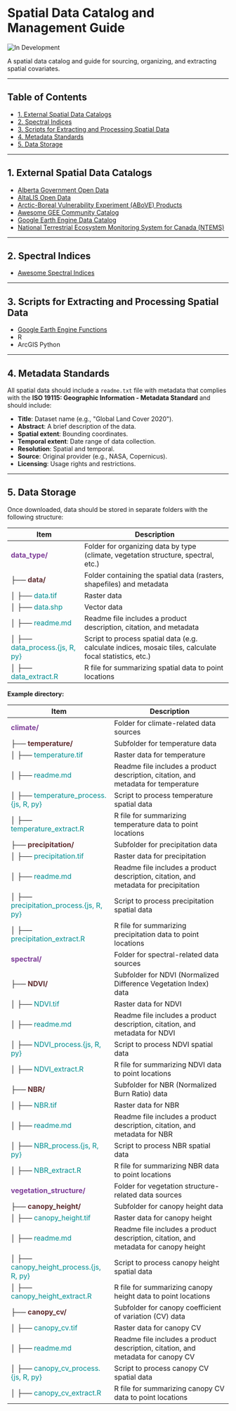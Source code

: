# Spatial Data Catalog and Management Guide
![In Development](https://img.shields.io/badge/Status-In%20Development-yellow)

A spatial data catalog and guide for sourcing, organizing, and extracting spatial covariates.


---

## Table of Contents
- [1. External Spatial Data Catalogs](#1-external-spatial-data-catalogs)
- [2. Spectral Indices](#2-spectral-indices)
- [3. Scripts for Extracting and Processing Spatial Data](#3-scripts-for-extracting-and-processing-spatial-data)
- [4. Metadata Standards](#4-metadata-standards)
- [5. Data Storage](#5-data-storage)

---

## 1. External Spatial Data Catalogs

- [Alberta Government Open Data](https://open.alberta.ca/opendata)
- [AltaLIS Open Data](https://www.altalis.com/)
- [Arctic-Boreal Vulnerability Experiment (ABoVE) Products](https://daac.ornl.gov/cgi-bin/dataset_lister.pl?p=34)
- [Awesome GEE Community Catalog](https://developers.google.com/earth-engine/datasets)
- [Google Earth Engine Data Catalog](https://developers.google.com/earth-engine/datasets)
- [National Terrestrial Ecosystem Monitoring System for Canada (NTEMS)](https://opendata.nfis.org/mapserver/nfis-change_eng.html)

---

## 2. Spectral Indices

- [Awesome Spectral Indices](https://github.com/awesome-spectral-indices/awesome-spectral-indices?tab=readme-ov-file)

---

## 3. Scripts for Extracting and Processing Spatial Data

- [Google Earth Engine Functions](https://github.com/bgcasey/google_earth_engine_functions)
- R
- ArcGIS Python

---

## 4. Metadata Standards

All spatial data should include a `readme.txt` file with metadata that complies with the **ISO 19115: Geographic Information - Metadata Standard** and should include:

- **Title**: Dataset name (e.g., "Global Land Cover 2020").
- **Abstract**: A brief description of the data.
- **Spatial extent**: Bounding coordinates.
- **Temporal extent**: Date range of data collection.
- **Resolution**: Spatial and temporal.
- **Source**: Original provider (e.g., NASA, Copernicus).
- **Licensing**: Usage rights and restrictions.

---

## 5. Data Storage

Once downloaded, data should be stored in separate folders with the following structure:


| **Item**                                                              | **Description**                                                                                         |
| --------------------------------------------------------------------- | ------------------------------------------------------------------------------------------------------- |
| <span style="color:#7D3C98">**data_type/**</span>                     | Folder for organizing data by type (climate, vegetation structure, spectral, etc.)                      |
| ├── <span style="color:#5E2D30FF">**data/**</span>                    | Folder containing the spatial data (rasters, shapefiles) and metadata                                   |
| │   ├── <span style="color:#008E90FF">data.tif</span>                 | Raster data                                                                                             |
| │   ├── <span style="color:#008E90FF">data.shp</span>                 | Vector data                                                                                             |
| │   ├── <span style="color:#008E90FF">readme.md</span>                | Readme file includes a product description, citation, and metadata                                      |
| │   ├── <span style="color:#008E90FF">data_process.{js, R, py}</span> | Script to process spatial data (e.g. calculate indices, mosaic tiles, calculate focal statistics, etc.) |
| │   ├── <span style="color:#008E90FF">data_extract.R</span>           | R file for summarizing spatial data to point locations                                                  |


**Example directory:**


| **Item**                                                                       | **Description**                                                                      |
| ------------------------------------------------------------------------------ | ------------------------------------------------------------------------------------ |
| <span style="color:#7D3C98">**climate/**</span>                                | Folder for climate-related data sources                                              |
| ├── <span style="color:#5E2D30FF">**temperature/**</span>                      | Subfolder for temperature data                                                       |
| │   ├── <span style="color:#008E90FF">temperature.tif</span>                   | Raster data for temperature                                                          |
| │   ├── <span style="color:#008E90FF">readme.md</span>                         | Readme file includes a product description, citation, and metadata for temperature   |
| │   ├── <span style="color:#008E90FF">temperature_process.{js, R, py}</span>   | Script to process temperature spatial data                                           |
| │   ├── <span style="color:#008E90FF">temperature_extract.R</span>             | R file for summarizing temperature data to point locations                           |
| ├── <span style="color:#5E2D30FF">**precipitation/**</span>                    | Subfolder for precipitation data                                                     |
| │   ├── <span style="color:#008E90FF">precipitation.tif</span>                 | Raster data for precipitation                                                        |
| │   ├── <span style="color:#008E90FF">readme.md</span>                         | Readme file includes a product description, citation, and metadata for precipitation |
| │   ├── <span style="color:#008E90FF">precipitation_process.{js, R, py}</span> | Script to process precipitation spatial data                                         |
| │   ├── <span style="color:#008E90FF">precipitation_extract.R</span>           | R file for summarizing precipitation data to point locations                         |
| <span style="color:#7D3C98">**spectral/**</span>                               | Folder for spectral-related data sources                                             |
| ├── <span style="color:#5E2D30FF">**NDVI/**</span>                             | Subfolder for NDVI (Normalized Difference Vegetation Index) data                     |
| │   ├── <span style="color:#008E90FF">NDVI.tif</span>                          | Raster data for NDVI                                                                 |
| │   ├── <span style="color:#008E90FF">readme.md</span>                         | Readme file includes a product description, citation, and metadata for NDVI          |
| │   ├── <span style="color:#008E90FF">NDVI_process.{js, R, py}</span>          | Script to process NDVI spatial data                                                  |
| │   ├── <span style="color:#008E90FF">NDVI_extract.R</span>                    | R file for summarizing NDVI data to point locations                                  |
| ├── <span style="color:#5E2D30FF">**NBR/**</span>                              | Subfolder for NBR (Normalized Burn Ratio) data                                       |
| │   ├── <span style="color:#008E90FF">NBR.tif</span>                           | Raster data for NBR                                                                  |
| │   ├── <span style="color:#008E90FF">readme.md</span>                         | Readme file includes a product description, citation, and metadata for NBR           |
| │   ├── <span style="color:#008E90FF">NBR_process.{js, R, py}</span>           | Script to process NBR spatial data                                                   |
| │   ├── <span style="color:#008E90FF">NBR_extract.R</span>                     | R file for summarizing NBR data to point locations                                   |
| <span style="color:#7D3C98">**vegetation_structure/**</span>                   | Folder for vegetation structure-related data sources                                 |
| ├── <span style="color:#5E2D30FF">**canopy_height/**</span>                    | Subfolder for canopy height data                                                     |
| │   ├── <span style="color:#008E90FF">canopy_height.tif</span>                 | Raster data for canopy height                                                        |
| │   ├── <span style="color:#008E90FF">readme.md</span>                         | Readme file includes a product description, citation, and metadata for canopy height |
| │   ├── <span style="color:#008E90FF">canopy_height_process.{js, R, py}</span> | Script to process canopy height spatial data                                         |
| │   ├── <span style="color:#008E90FF">canopy_height_extract.R</span>           | R file for summarizing canopy height data to point locations                         |
| ├── <span style="color:#5E2D30FF">**canopy_cv/**</span>                        | Subfolder for canopy coefficient of variation (CV) data                              |
| │   ├── <span style="color:#008E90FF">canopy_cv.tif</span>                     | Raster data for canopy CV                                                            |
| │   ├── <span style="color:#008E90FF">readme.md</span>                         | Readme file includes a product description, citation, and metadata for canopy CV     |
| │   ├── <span style="color:#008E90FF">canopy_cv_process.{js, R, py}</span>     | Script to process canopy CV spatial data                                             |
| │   ├── <span style="color:#008E90FF">canopy_cv_extract.R</span>               | R file for summarizing canopy CV data to point locations                             |


